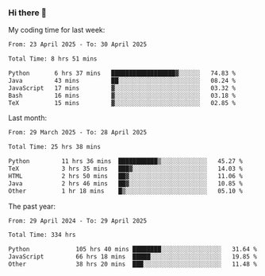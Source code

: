 ### Hi there 👋

My coding time for last week:

<!--START_SECTION:week-->

```txt
From: 23 April 2025 - To: 30 April 2025

Total Time: 8 hrs 51 mins

Python       6 hrs 37 mins   ██████████████████▓░░░░░░   74.83 %
Java         43 mins         ██░░░░░░░░░░░░░░░░░░░░░░░   08.24 %
JavaScript   17 mins         ▓░░░░░░░░░░░░░░░░░░░░░░░░   03.32 %
Bash         16 mins         ▓░░░░░░░░░░░░░░░░░░░░░░░░   03.18 %
TeX          15 mins         ▓░░░░░░░░░░░░░░░░░░░░░░░░   02.85 %
```

<!--END_SECTION:week-->

Last month:

<!--START_SECTION:month-->

```txt
From: 29 March 2025 - To: 28 April 2025

Total Time: 25 hrs 38 mins

Python         11 hrs 36 mins  ███████████▒░░░░░░░░░░░░░   45.27 %
TeX            3 hrs 35 mins   ███▓░░░░░░░░░░░░░░░░░░░░░   14.03 %
HTML           2 hrs 50 mins   ██▓░░░░░░░░░░░░░░░░░░░░░░   11.06 %
Java           2 hrs 46 mins   ██▓░░░░░░░░░░░░░░░░░░░░░░   10.85 %
Other          1 hr 18 mins    █▒░░░░░░░░░░░░░░░░░░░░░░░   05.10 %
```

<!--END_SECTION:month-->

The past year:

<!--START_SECTION:year-->

```txt
From: 29 April 2024 - To: 29 April 2025

Total Time: 334 hrs

Python             105 hrs 40 mins ████████░░░░░░░░░░░░░░░░░   31.64 %
JavaScript         66 hrs 18 mins  █████░░░░░░░░░░░░░░░░░░░░   19.85 %
Other              38 hrs 20 mins  ███░░░░░░░░░░░░░░░░░░░░░░   11.48 %
```

<!--END_SECTION:year-->
